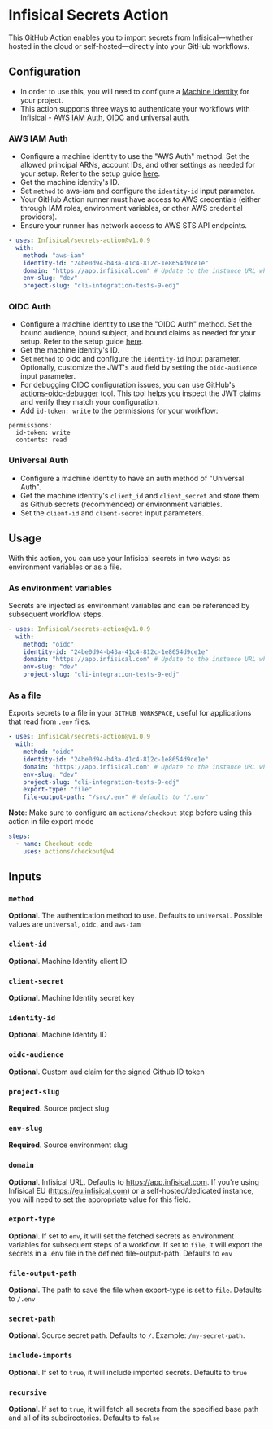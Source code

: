 # Infisical Secrets Action

This GitHub Action enables you to import secrets from Infisical—whether hosted in the cloud or self-hosted—directly into your GitHub workflows.

## Configuration

- In order to use this, you will need to configure a [Machine Identity](https://infisical.com/docs/documentation/platform/identities/machine-identities) for your project.
- This action supports three ways to authenticate your workflows with Infisical - [AWS IAM Auth](https://infisical.com/docs/documentation/platform/identities/aws-auth), [OIDC](https://infisical.com/docs/documentation/platform/identities/oidc-auth/github) and [universal auth](https://infisical.com/docs/documentation/platform/identities/universal-auth).

### AWS IAM Auth

- Configure a machine identity to use the "AWS Auth" method. Set the allowed principal ARNs, account IDs, and other settings as needed for your setup. Refer to the setup guide [here](https://infisical.com/docs/documentation/platform/identities/aws-auth).
- Get the machine identity's ID.
- Set `method` to aws-iam and configure the `identity-id` input parameter.
- Your GitHub Action runner must have access to AWS credentials (either through IAM roles, environment variables, or other AWS credential providers).
- Ensure your runner has network access to AWS STS API endpoints.

```yaml
- uses: Infisical/secrets-action@v1.0.9
  with:
    method: "aws-iam"
    identity-id: "24be0d94-b43a-41c4-812c-1e8654d9ce1e"
    domain: "https://app.infisical.com" # Update to the instance URL when using EU (https://eu.infisical.com), a dedicated instance, or a self-hosted instance
    env-slug: "dev"
    project-slug: "cli-integration-tests-9-edj"
```

### OIDC Auth

- Configure a machine identity to use the "OIDC Auth" method. Set the bound audience, bound subject, and bound claims as needed for your setup. Refer to the setup guide [here](https://infisical.com/docs/documentation/platform/identities/oidc-auth/github).
- Get the machine identity's ID.
- Set `method` to oidc and configure the `identity-id` input parameter. Optionally, customize the JWT's aud field by setting the `oidc-audience` input parameter.
- For debugging OIDC configuration issues, you can use GitHub's [actions-oidc-debugger](https://github.com/github/actions-oidc-debugger) tool. This tool helps you inspect the JWT claims and verify they match your configuration.
- Add `id-token: write` to the permissions for your workflow:
```
permissions:
  id-token: write
  contents: read
```

### Universal Auth

- Configure a machine identity to have an auth method of "Universal Auth".
- Get the machine identity's `client_id` and `client_secret` and store them as Github secrets (recommended) or environment variables.
- Set the `client-id` and `client-secret` input parameters.

## Usage

With this action, you can use your Infisical secrets in two ways: as environment variables or as a file.

### As environment variables

Secrets are injected as environment variables and can be referenced by subsequent workflow steps.

```yaml
- uses: Infisical/secrets-action@v1.0.9
  with:
    method: "oidc"
    identity-id: "24be0d94-b43a-41c4-812c-1e8654d9ce1e"
    domain: "https://app.infisical.com" # Update to the instance URL when using EU (https://eu.infisical.com), a dedicated instance, or a self-hosted instance
    env-slug: "dev"
    project-slug: "cli-integration-tests-9-edj"
```

### As a file

Exports secrets to a file in your `GITHUB_WORKSPACE`, useful for applications that read from `.env` files.

```yaml
- uses: Infisical/secrets-action@v1.0.9
  with:
    method: "oidc"
    identity-id: "24be0d94-b43a-41c4-812c-1e8654d9ce1e"
    domain: "https://app.infisical.com" # Update to the instance URL when using EU (https://eu.infisical.com), a dedicated instance, or a self-hosted instance
    env-slug: "dev"
    project-slug: "cli-integration-tests-9-edj"
    export-type: "file"
    file-output-path: "/src/.env" # defaults to "/.env"
```

**Note**: Make sure to configure an `actions/checkout` step before using this action in file export mode

```yaml
steps:
  - name: Checkout code
    uses: actions/checkout@v4
```

## Inputs

### `method`

**Optional**. The authentication method to use. Defaults to `universal`. Possible values are `universal`, `oidc`, and `aws-iam`

### `client-id`

**Optional**. Machine Identity client ID

### `client-secret`

**Optional**. Machine Identity secret key

### `identity-id`

**Optional**. Machine Identity ID

### `oidc-audience`

**Optional**. Custom aud claim for the signed Github ID token

### `project-slug`

**Required**. Source project slug

### `env-slug`

**Required**. Source environment slug

### `domain`

**Optional**. Infisical URL. Defaults to https://app.infisical.com. If you're using Infisical EU (https://eu.infisical.com) or a self-hosted/dedicated instance, you will need to set the appropriate value for this field.

### `export-type`

**Optional**. If set to `env`, it will set the fetched secrets as environment variables for subsequent steps of a workflow. If set to `file`, it will export the secrets in a .env file in the defined file-output-path. Defaults to `env`

### `file-output-path`

**Optional**. The path to save the file when export-type is set to `file`. Defaults to `/.env`

### `secret-path`

**Optional**. Source secret path. Defaults to `/`.  Example: `/my-secret-path`.

### `include-imports`

**Optional**. If set to `true`, it will include imported secrets. Defaults to `true`

### `recursive`

**Optional**. If set to `true`, it will fetch all secrets from the specified base path and all of its subdirectories. Defaults to `false`
